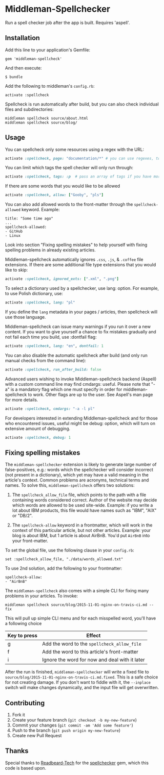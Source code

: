 # Middleman-Spellchecker

Run a spell checker job after the app is built. Requires 'aspell'.

## Installation

Add this line to your application's Gemfile:

    gem 'middleman-spellcheck'

And then execute:

    $ bundle

Add the following to middleman's `config.rb`:

    activate :spellcheck

Spellcheck is run automatically after build, but you can also check individual files and subdirectories:

```
middleman spellcheck source/about.html
middleman spellcheck source/blog/
```

## Usage

You can spellcheck only some resources using a regex with the URL:

```ruby
activate :spellcheck, page: "documentation/*" # you can use regexes, too, e.g. /post_[1-9]/
```

You can limit which tags the spell checker will only run through:

```ruby
activate :spellcheck, tags: :p  # pass an array of tags if you have more!
```

If there are some words that you would like to be allowed

```ruby
activate :spellcheck, allow: ["Gooby", "pls"]
```

You can also add allowed words to the front-matter through the
`spellcheck-allowed` keyword. Example:

```
title: "Some time ago"
...
spellcheck-allowed:
- GitHub
- Linux
```

Look into section "Fixing spelling mistakes" to help yourself with fixing
spelling problems in already existing articles.

Middleman-spellcheck automatically ignores `.css`, `.js`, & `.coffee` file
extensions. If there are some additional file type extensions that you would
like to skip:

```ruby
activate :spellcheck, ignored_exts: [".xml", ".png"]
```

To select a dictionary used by a spellchecker, use lang: option. For
example, to use Polish dictionary, use:

```ruby
activate :spellcheck, lang: "pl"
```

If you define the ``lang`` metadata in your pages / articles, then spellcheck will use those language.

Middleman-spellcheck can issue many warnings if you run it over a new
content. If you want to give yourself a chance to fix mistakes gradually and
not fail each time you build, use :dontfail flag:

```ruby
activate :spellcheck, lang: "en", dontfail: 1
```

You can also disable the automatic spellcheck after build (and only run manual checks from the command line):

```ruby
activate :spellcheck, run_after_build: false
```

Advanced users wishing to invoke Middleman-spellcheck backend (Aspell) with
a custom command line may find cmdargs: useful. Please note that "-a" is a
mandatory flag which one must specify in order for middleman-spellcheck to
work. Other flags are up to the user. See Aspell's man page for more
details.

```ruby
activate :spellcheck, cmdargs: "-a -l pl"
```

For developers interested in extending Middleman-spellcheck and for those
who encountered issues, useful might be debug: option, which will turn on
extensive amount of debugging.

```ruby
activate :spellcheck, debug: 1
```

## Fixing spelling mistakes

The `middleman-spellchecker` extension is likely to generate large number
of false-positives, e.g.: words which the spellchecker will consider
incorrect (not present in a dictionary), which yet may have a valid meaning
in the article's context. Common problems are acronyms, technical terms and
names. To solve this, `middleman-spellcheck` offers two solutions:

1. The `spellcheck_allow_file` file, which points to the path with a file
containing words considered correct. Author of the website may decide which
words are allowed to be used site-wide. Example: if you write a lot about
IBM products, this file would have names such as "IBM", "AIX" or "DB/2".

2. The `spellcheck-allow` keyword in a frontmatter, which will work in the
context of this particular article, but not other articles. Example: your
blog is about IBM, but 1 article is about AirBnB. You'd put `AirBnB` into
your front-matter.

To set the global file, use the following clause in your `config.rb`:

	set :spellcheck_allow_file, "./data/words_allowed.txt"

To use 2nd solution, add the following to your frontmatter:

	spellcheck-allow:
	- "AirBnB"

The `middleman-spellcheck` also comes with a simple CLI for fixing many
problems in your articles. To invoke:

	middleman spellcheck source/blog/2015-11-01-nginx-on-travis-ci.md --fix

This will pull up simple CLI menu and for each misspelled word, you'll have
a following choice

| Key to press | Effect |
|--------------|--------|
| g | Add the word to the `spellcheck_allow_file` |
| f | Add the word to this article's front-matter |
| i | Ignore the word for now and deal with it later |


After the run is finished, `middleman-spellchecker` will write a fixed file
to `source/blog/2015-11-01-nginx-on-travis-ci.md.fixed`. This is a safe
choice for not creating damage. If you don't want to fiddle with it, the
`--inplace` switch will make changes dynamically, and the input file will
get overwritten.

## Contributing

1. Fork it
2. Create your feature branch (`git checkout -b my-new-feature`)
3. Commit your changes (`git commit -am 'Add some feature'`)
4. Push to the branch (`git push origin my-new-feature`)
5. Create new Pull Request

## Thanks

Special thanks to [Readbeard-Tech](https://rubygems.org/profiles/redbeard-tech) for the [spellchecker](https://rubygems.org/gems/spellchecker) gem, which this code is based upon.
